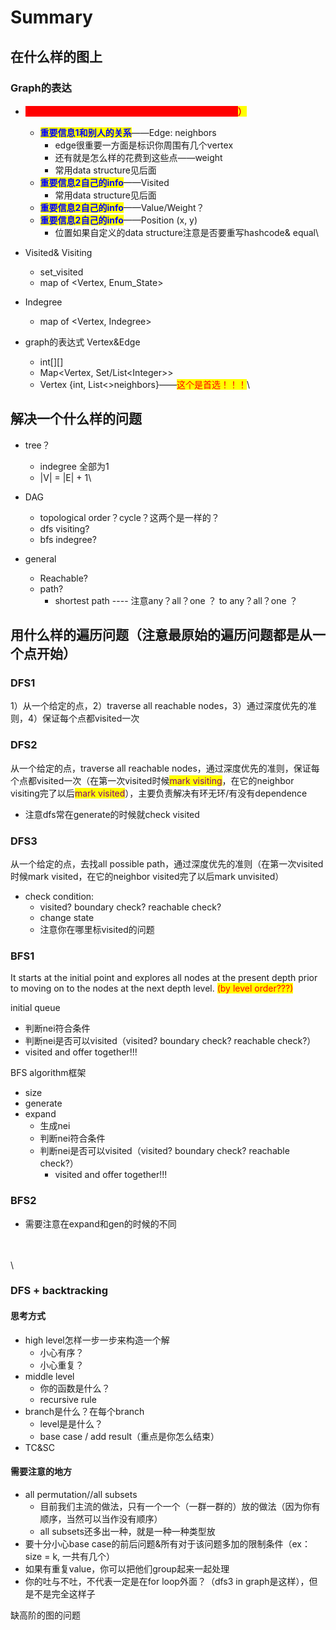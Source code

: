 # Summary

## 在什么样的图上

### Graph的表达

* <mark style="color:red;background-color:red;">**Vertex（说白了就是你需要所有关于你traverse的信息**</mark><mark style="color:red;">**）**</mark>
  * <mark style="color:blue;">**重要信息1和别人的关系**</mark>——Edge: neighbors
    * edge很重要一方面是标识你周围有几个vertex
    * 还有就是怎么样的花费到这些点——weight
    * 常用data structure见后面
  * <mark style="color:blue;">**重要信息2自己的info**</mark>——Visited
    * 常用data structure见后面
  * <mark style="color:blue;">**重要信息2自己的info**</mark>——Value/Weight？
  * <mark style="color:blue;">**重要信息2自己的info**</mark>——Position (x, y)
    * 位置如果自定义的data structure注意是否要重写hashcode& equal\

* Visited& Visiting
  * set\_visited
  * map of \<Vertex, Enum\_State>
* Indegree
  * map of \<Vertex, Indegree>
* graph的表达式 Vertex\&Edge&#x20;
  * int\[]\[]
  * Map\<Vertex, Set/List\<Integer>>
  * Vertex {int, List<>neighbors}——<mark style="color:red;">这个是首选！！！</mark>\


## 解决一个什么样的问题

* tree？
  * indegree 全部为1
  * |V|  = |E| + 1\

* DAG
  * topological order？cycle？这两个是一样的？
  * dfs visiting?
  * bfs indegree?
* general
  * Reachable?
  * path?
    * shortest path ---- 注意any？all？one ？ to  any？all？one ？

## 用什么样的遍历问题（注意最原始的遍历问题都是从一个点开始）

### DFS1

1）从一个给定的点，2）traverse all reachable nodes，3）通过深度优先的准则，4）保证每个点都visited一次

### DFS2&#x20;

从一个给定的点，traverse all reachable nodes，通过深度优先的准则，保证每个点都visited一次（在第一次visited时候<mark style="color:purple;">mark visiting</mark>，在它的neighbor visiting完了以后<mark style="color:purple;">mark visited</mark>），主要负责解决有环无环/有没有dependence

* 注意dfs常在generate的时候就check visited

### DFS3

从一个给定的点，去找all possible path，通过深度优先的准则（在第一次visited时候mark visited，在它的neighbor visited完了以后mark unvisited）

* check condition:
  * visited? boundary check? reachable check?
  * change state
  * 注意你在哪里标visited的问题

### BFS1

It starts at the initial point and explores all nodes at the present depth prior to moving on to the nodes at the next depth level. <mark style="color:red;">(by level order???)</mark>

initial queue

* 判断nei符合条件
* 判断nei是否可以visited（visited? boundary check? reachable check?）
* visited and offer together!!!

BFS algorithm框架

* size
* generate
* expand
  * 生成nei
  * 判断nei符合条件
  * 判断nei是否可以visited（visited? boundary check? reachable check?）
    * visited and offer together!!!



### BFS2

* 需要注意在expand和gen的时候的不同

\
\
\


### DFS + backtracking

#### 思考方式

* high level怎样一步一步来构造一个解
  * 小心有序？
  * 小心重复？
* middle level
  * 你的函数是什么？
  * recursive rule
* branch是什么？在每个branch
  * level是是什么？
  * base case / add result（重点是你怎么结束）
* TC\&SC

#### 需要注意的地方

* all permutation//all subsets&#x20;
  * 目前我们主流的做法，只有一个一个（一群一群的）放的做法（因为你有顺序，当然可以当作没有顺序）
  * all subsets还多出一种，就是一种一种类型放
* 要十分小心base case的前后问题&所有对于该问题多加的限制条件（ex：size = k, 一共有几个）
* 如果有重复value，你可以把他们group起来一起处理
* 你的吐与不吐，不代表一定是在for loop外面？（dfs3 in graph是这样），但是不是完全这样子





缺高阶的图的问题
